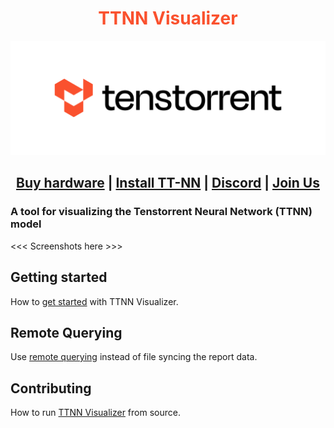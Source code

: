 <div align="center">

<h1 style="color: #FA512E;"> TTNN Visualizer </h1>

<div align="center">
<picture>
  <source media="(prefers-color-scheme: dark)" srcset="./src/assets/tt-logo-dark.svg">
  <img alt="" src="./src/assets/tt-logo.svg">
</picture>
</div>

<h2 style="text-align: center">

[Buy hardware](https://tenstorrent.com/cards/) | [Install TT-NN](https://github.com/tenstorrent/tt-metal/blob/main/INSTALLING.md) | [Discord](https://discord.gg/tvhGzHQwaj) | [Join Us](https://boards.greenhouse.io/tenstorrent/jobs/4155609007)

</h2>

</div>

### A tool for visualizing the Tenstorrent Neural Network (TTNN) model

<<< Screenshots here >>>

## Getting started

How to [get started](./docs/getting-started.md) with TTNN Visualizer.

## Remote Querying

Use [remote querying](./docs/remote-querying.md) instead of file syncing the report data.

## Contributing

How to run [TTNN Visualizer](./docs/contributing.md) from source.
